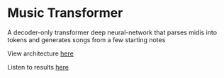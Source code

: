 # Music Transformer
A decoder-only transformer deep neural-network that parses midis into tokens and generates songs from a few starting notes

View architecture [here](Music-Transformer.ipynb)

Listen to results [here](https://soundcloud.com/joshbtay/sets/transformer-results)
